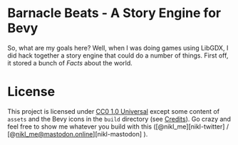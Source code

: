 # Barnacle Beats - A Story Engine for Bevy

So, what are my goals here? Well, when I was doing games using LibGDX, I did hack together a story engine that could do a number of things. First off, it stored a bunch of _Facts_ about the world. 


# License

This project is licensed under [CC0 1.0 Universal](LICENSE) except some content of `assets` and the Bevy icons in the `build` directory (see [Credits](credits/CREDITS.md)). Go crazy and feel free to show me whatever you build with this ([@nikl_me][nikl-twitter] / [@nikl_me@mastodon.online][nikl-mastodon] ).
